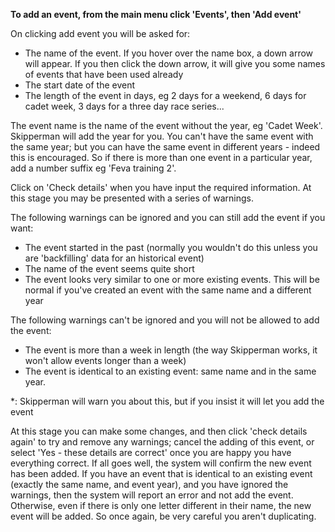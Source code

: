 **To add an event, from the main menu click 'Events', then 'Add event'**

On clicking add event you will be asked for:

- The name of the event. If you hover over the name box, a down arrow will appear. If you then click the down arrow, it will give you some names of events that have been used already
- The start date of the event
- The length of the event in days, eg 2 days for a weekend, 6 days for cadet week, 3 days for a three day race series...

The event name is the name of the event without the year, eg 'Cadet Week'. Skipperman will add the year for you. You can't have the same event with the same year; but you can have the same event in different years - indeed this is encouraged. So if there is more than one event in a particular year, add a number suffix eg 'Feva training 2'.

Click on 'Check details' when you have input the required information. At this stage you may be presented with a series of warnings.

The following warnings can be ignored and you can still add the event if you want:
- The event started in the past (normally you wouldn't do this unless you are 'backfilling' data for an historical event) 
- The name of the event seems quite short 
- The event looks very similar to one or more existing events. This will be normal if you've created an event with the same name and a different year

The following warnings can't be ignored and you will not be allowed to add the event:
- The event is more than a week in length (the way Skipperman works, it won't allow events longer than a week)
- The event is identical to an existing event: same name and in the same year.

*: Skipperman will warn you about this, but if you insist it will let you add the event

At this stage you can make some changes, and then click 'check details again' to try and remove any warnings; cancel the adding of this event, or select 'Yes - these details are correct' once you are happy you have everything correct. If all goes well, the system will confirm the new event has been added. If you have an event that is identical to an existing event (exactly the same name, and event year), and you have ignored the warnings, then the system will report an error and not add the event. Otherwise, even if there is only one letter different in their name, the new event will be added. So once again, be very careful you aren't duplicating.
